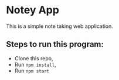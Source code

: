 # Notey App

This is a simple note taking web application.

## Steps to run this program:

- Clone this repo,
- Run `npm install`,
- Run `npm start`
